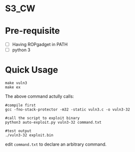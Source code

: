 # S3_CW

# Pre-requisite
- [ ]  Having ROPgadget in PATH
- [ ]  python 3 

# Quick Usage

```
make vuln3
make ex
```
The above command actully calls:

```shell
#compile first
gcc -fno-stack-protector -m32 -static vuln3.c -o vuln3-32 

#call the script to exploit binary 
python3 auto-exploit.py vuln3-32 command.txt

#test output
./vuln3-32 exploit.bin
```

edit `command.txt` to declare an arbitrary command.
